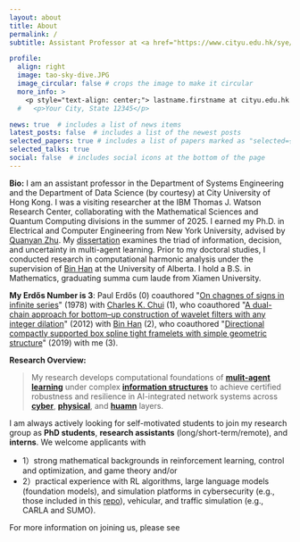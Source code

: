 ```yaml
---
layout: about
title: About
permalink: /
subtitle: Assistant Professor at <a href="https://www.cityu.edu.hk/sye/stafflist.htm"> City University of Hong Kong </a>.

profile:
  align: right
  image: tao-sky-dive.JPG
  image_circular: false # crops the image to make it circular
  more_info: >
    <p style="text-align: center;"> lastname.firstname at cityu.edu.hk </p>
  #   <p>Your City, State 12345</p>

news: true  # includes a list of news items
latest_posts: false  # includes a list of the newest posts
selected_papers: true # includes a list of papers marked as "selected={true}"
selected_talks: true
social: false  # includes social icons at the bottom of the page
---
```


**Bio:** I am an assistant professor in the Department of Systems Engineering and the Department of Data Science (by courtesy) at City University of Hong Kong. I was a visiting researcher at the IBM Thomas J. Watson Research Center, collaborating with the Mathematical Sciences and Quantum Computing divisions in the summer of 2025. I earned my Ph.D. in Electrical and Computer Engineering from New York University, advised by [Quanyan Zhu](https://wp.nyu.edu/quanyan/). My [dissertation](https://www.proquest.com/dissertations-theses/computational-foundations-multi-agent-learning/docview/3213716172/se-2) examines the triad of information, decision, and uncertainty in multi-agent learning. Prior to my doctoral studies, I conducted research in computational harmonic analysis under the supervision of [Bin Han](https://sites.ualberta.ca/~bhan/) at the University of Alberta. I hold a B.S. in Mathematics, graduating summa cum laude from Xiamen University.

**My Erdős Number is 3**: Paul Erdős (0) coauthored "[On chagnes of signs in infinite series](https://doi.org/10.1007/bf01904853)" (1978) with [Charles K. Chui](https://scholar.google.com/citations?user=2wSd9-MAAAAJ&hl=en) (1), who coauthored "[A dual-chain approach for bottom–up construction of wavelet filters with any integer dilation](https://doi.org/10.1016/j.acha.2011.11.004)" (2012) with [Bin Han](https://scholar.google.com/citations?user=HB3YA4gAAAAJ&hl=en)  (2), who coauthored "[Directional compactly supported box spline tight framelets with simple geometric structure](https://doi.org/10.1016/j.aml.2018.12.016)" (2019) with me (3).

**Research Overview:** 
> My research develops computational foundations of **[mulit-agent learning](https://ieeexplore.ieee.org/abstract/document/9833086/)** under complex **[information structures](https://www.sciencedirect.com/science/article/abs/pii/S1367578822000086)** to achieve certified robustness and resilience in AI-integrated network systems across **[cyber](https://ieeexplore.ieee.org/abstract/document/10955193)**, **[physical](https://ieeexplore.ieee.org/abstract/document/11153748)**, and **[huamn](https://ieeexplore.ieee.org/document/11091502)** layers.


I am always actively looking for self-motivated students to join my research group as **PhD students**, **research assistants** (long/short-term/remote), and **interns**. We welcome applicants with 
- 1）strong mathematical backgrounds in reinforcement learning, control and optimization, and game theory and/or 
- 2）practical experience with RL algorithms, large language models (foundation models), and simulation platforms in cybersecurity (e.g., those included in this [repo](https://github.com/Limmen/awesome-rl-for-cybersecurity?tab=readme-ov-file#-environments)), vehicular, and traffic simulation (e.g., CARLA and SUMO).

For more information on joining us, please see 


